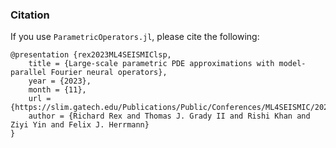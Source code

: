 ### Citation

If you use `ParametricOperators.jl`, please cite the following:
```
@presentation {rex2023ML4SEISMIClsp,
	title = {Large-scale parametric PDE approximations with model-parallel Fourier neural operators},
	year = {2023},
	month = {11},
	url = {https://slim.gatech.edu/Publications/Public/Conferences/ML4SEISMIC/2023/rex2023ML4SEISMIClsp},
	author = {Richard Rex and Thomas J. Grady II and Rishi Khan and Ziyi Yin and Felix J. Herrmann}
}
```
